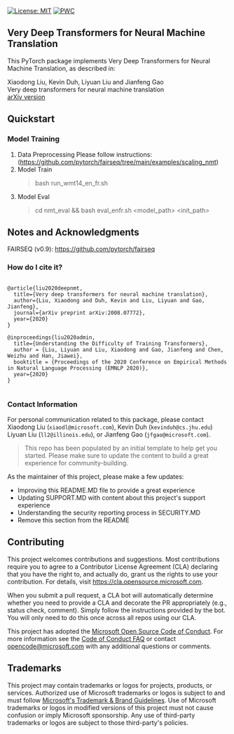 [![License: MIT](https://img.shields.io/badge/License-MIT-yellow.svg)](https://opensource.org/licenses/MIT)
[![PWC](https://img.shields.io/endpoint.svg?url=https://paperswithcode.com/badge/very-deep-transformers-for-neural-machine/machine-translation-on-wmt2014-english-french)](https://paperswithcode.com/sota/machine-translation-on-wmt2014-english-french?p=very-deep-transformers-for-neural-machine)

## Very Deep Transformers for Neural Machine Translation

This PyTorch package implements Very Deep Transformers for Neural Machine Translation, as described in:

Xiaodong Liu,  Kevin Duh, Liyuan Liu and Jianfeng Gao<br/>
Very deep transformers for neural machine translation <br/>
[arXiv version](https://arxiv.org/abs/2008.07772) <br/>

## Quickstart

### Model Training
1. Data Preprocessing
   Please follow instructions: (https://github.com/pytorch/fairseq/tree/main/examples/scaling_nmt)
2. Model Train </br>
   > bash run_wmt14_en_fr.sh
3. Model Eval </br>
   > cd nmt_eval && bash eval_enfr.sh <model_path> <gpu> <init_path> <unperbound> <count>

## Notes and Acknowledgments
FAIRSEQ (v0.9): https://github.com/pytorch/fairseq<br/>


### How do I cite it?

```

@article{liu2020deepnmt,
  title={Very deep transformers for neural machine translation},
  author={Liu, Xiaodong and Duh, Kevin and Liu, Liyuan and Gao, Jianfeng},
  journal={arXiv preprint arXiv:2008.07772},
  year={2020}
}
   
@inproceedings{liu2020admin,
  title={Understanding the Difficulty of Training Transformers},
  author = {Liu, Liyuan and Liu, Xiaodong and Gao, Jianfeng and Chen, Weizhu and Han, Jiawei},
  booktitle = {Proceedings of the 2020 Conference on Empirical Methods in Natural Language Processing (EMNLP 2020)},
  year={2020}
}
   
```
### Contact Information

For personal communication related to this package, please contact Xiaodong Liu (`xiaodl@microsoft.com`), Kevin Duh (`kevinduh@cs.jhu.edu`) Liyuan Liu (`ll2@illinois.edu`), or Jianfeng Gao (`jfgao@microsoft.com`).
  

> This repo has been populated by an initial template to help get you started. Please
> make sure to update the content to build a great experience for community-building.

As the maintainer of this project, please make a few updates:

- Improving this README.MD file to provide a great experience
- Updating SUPPORT.MD with content about this project's support experience
- Understanding the security reporting process in SECURITY.MD
- Remove this section from the README

## Contributing

This project welcomes contributions and suggestions.  Most contributions require you to agree to a
Contributor License Agreement (CLA) declaring that you have the right to, and actually do, grant us
the rights to use your contribution. For details, visit https://cla.opensource.microsoft.com.

When you submit a pull request, a CLA bot will automatically determine whether you need to provide
a CLA and decorate the PR appropriately (e.g., status check, comment). Simply follow the instructions
provided by the bot. You will only need to do this once across all repos using our CLA.

This project has adopted the [Microsoft Open Source Code of Conduct](https://opensource.microsoft.com/codeofconduct/).
For more information see the [Code of Conduct FAQ](https://opensource.microsoft.com/codeofconduct/faq/) or
contact [opencode@microsoft.com](mailto:opencode@microsoft.com) with any additional questions or comments.

## Trademarks

This project may contain trademarks or logos for projects, products, or services. Authorized use of Microsoft 
trademarks or logos is subject to and must follow 
[Microsoft's Trademark & Brand Guidelines](https://www.microsoft.com/en-us/legal/intellectualproperty/trademarks/usage/general).
Use of Microsoft trademarks or logos in modified versions of this project must not cause confusion or imply Microsoft sponsorship.
Any use of third-party trademarks or logos are subject to those third-party's policies.
